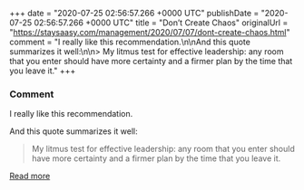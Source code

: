 
+++
date = "2020-07-25 02:56:57.266 +0000 UTC"
publishDate = "2020-07-25 02:56:57.266 +0000 UTC"
title = "Don’t Create Chaos"
originalUrl = "https://staysaasy.com/management/2020/07/07/dont-create-chaos.html"
comment = "I really like this recommendation.\n\nAnd this quote summarizes it well:\n\n> My litmus test for effective leadership: any room that you enter should have more certainty and a firmer plan by the time that you leave it."
+++

### Comment

I really like this recommendation.

And this quote summarizes it well:

> My litmus test for effective leadership: any room that you enter should have more certainty and a firmer plan by the time that you leave it.

[Read more](https://staysaasy.com/management/2020/07/07/dont-create-chaos.html)
